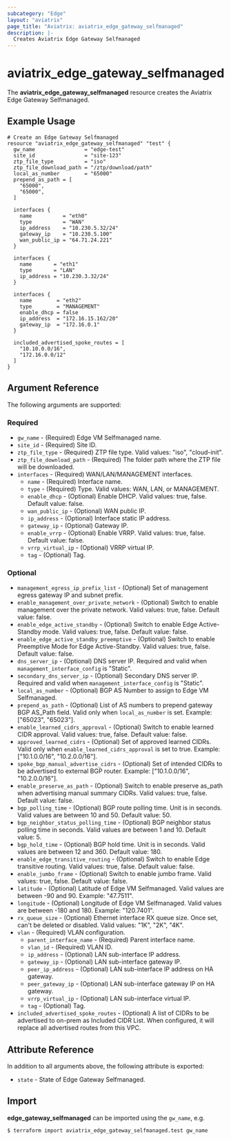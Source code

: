 ```yaml
---
subcategory: "Edge"
layout: "aviatrix"
page_title: "Aviatrix: aviatrix_edge_gateway_selfmanaged"
description: |-
  Creates Aviatrix Edge Gateway Selfmanaged
---
```


# aviatrix_edge_gateway_selfmanaged

The **aviatrix_edge_gateway_selfmanaged** resource creates the Aviatrix Edge Gateway Selfmanaged.

## Example Usage

```hcl
# Create an Edge Gateway Selfmanaged
resource "aviatrix_edge_gateway_selfmanaged" "test" {
  gw_name                = "edge-test"
  site_id                = "site-123"
  ztp_file_type          = "iso"
  ztp_file_download_path = "/ztp/download/path"
  local_as_number        = "65000"
  prepend_as_path = [
    "65000",
    "65000",
  ]

  interfaces {
    name          = "eth0"
    type          = "WAN"
    ip_address    = "10.230.5.32/24"
    gateway_ip    = "10.230.5.100"
    wan_public_ip = "64.71.24.221"
  }

  interfaces {
    name       = "eth1"
    type       = "LAN"
    ip_address = "10.230.3.32/24"
  }

  interfaces {
    name        = "eth2"
    type        = "MANAGEMENT"
    enable_dhcp = false
    ip_address  = "172.16.15.162/20"
    gateway_ip  = "172.16.0.1"
  }

  included_advertised_spoke_routes = [
    "10.10.0.0/16",
    "172.16.0.0/12"
  ]
}
```

## Argument Reference

The following arguments are supported:

### Required
* `gw_name` - (Required) Edge VM Selfmanaged name.
* `site_id` - (Required) Site ID.
* `ztp_file_type` - (Required) ZTP file type. Valid values: "iso", "cloud-init".
* `ztp_file_download_path` - (Required) The folder path where the ZTP file will be downloaded.
* `interfaces` - (Required) WAN/LAN/MANAGEMENT interfaces.
  * `name` - (Required) Interface name.
  * `type` - (Required) Type. Valid values: WAN, LAN, or MANAGEMENT.
  * `enable_dhcp` - (Optional) Enable DHCP. Valid values: true, false. Default value: false.
  * `wan_public_ip` - (Optional) WAN public IP.
  * `ip_address` - (Optional) Interface static IP address.
  * `gateway_ip` - (Optional) Gateway IP.
  * `enable_vrrp` - (Optional) Enable VRRP. Valid values: true, false. Default value: false.
  * `vrrp_virtual_ip` - (Optional) VRRP virtual IP.
  * `tag` - (Optional) Tag.

### Optional
* `management_egress_ip_prefix_list` - (Optional) Set of management egress gateway IP and subnet prefix.
* `enable_management_over_private_network` - (Optional) Switch to enable management over the private network. Valid values: true, false. Default value: false.
* `enable_edge_active_standby` - (Optional) Switch to enable Edge Active-Standby mode. Valid values: true, false. Default value: false.
* `enable_edge_active_standby_preemptive` - (Optional) Switch to enable Preemptive Mode for Edge Active-Standby. Valid values: true, false. Default value: false.
* `dns_server_ip` - (Optional) DNS server IP. Required and valid when `management_interface_config` is "Static".
* `secondary_dns_server_ip` - (Optional) Secondary DNS server IP. Required and valid when `management_interface_config` is "Static".
* `local_as_number` - (Optional) BGP AS Number to assign to Edge VM Selfmanaged.
* `prepend_as_path` - (Optional) List of AS numbers to prepend gateway BGP AS_Path field. Valid only when `local_as_number` is set. Example: ["65023", "65023"].
* `enable_learned_cidrs_approval` - (Optional) Switch to enable learned CIDR approval. Valid values: true, false. Default value: false.
* `approved_learned_cidrs` - (Optional) Set of approved learned CIDRs. Valid only when `enable_learned_cidrs_approval` is set to true. Example: ["10.1.0.0/16", "10.2.0.0/16"].
* `spoke_bgp_manual_advertise_cidrs` - (Optional) Set of intended CIDRs to be advertised to external BGP router. Example: ["10.1.0.0/16", "10.2.0.0/16"].
* `enable_preserve_as_path` - (Optional) Switch to enable preserve as_path when advertising manual summary CIDRs. Valid values: true, false. Default value: false.
* `bgp_polling_time` - (Optional) BGP route polling time. Unit is in seconds. Valid values are between 10 and 50. Default value: 50.
* `bgp_neighbor_status_polling_time` - (Optional) BGP neighbor status polling time in seconds. Valid values are between 1 and 10. Default value: 5.
* `bgp_hold_time` - (Optional) BGP hold time. Unit is in seconds. Valid values are between 12 and 360. Default value: 180.
* `enable_edge_transitive_routing` - (Optional) Switch to enable Edge transitive routing. Valid values: true, false. Default value: false.
* `enable_jumbo_frame` - (Optional) Switch to enable jumbo frame. Valid values: true, false. Default value: false.
* `latitude` - (Optional) Latitude of Edge VM Selfmanaged. Valid values are between -90 and 90. Example: "47.7511".
* `longitude` - (Optional) Longitude of Edge VM Selfmanaged. Valid values are between -180 and 180. Example: "120.7401".
* `rx_queue_size` - (Optional) Ethernet interface RX queue size. Once set, can't be deleted or disabled. Valid values: "1K", "2K", "4K".
* `vlan` - (Required) VLAN configuration.
  * `parent_interface_name` - (Required) Parent interface name.
  * `vlan_id` - (Required) VLAN ID.
  * `ip_address` - (Optional) LAN sub-interface IP address.
  * `gateway_ip` - (Optional) LAN sub-interface gateway IP.
  * `peer_ip_address` - (Optional) LAN sub-interface IP address on HA gateway.
  * `peer_gateway_ip` - (Optional) LAN sub-interface gateway IP on HA gateway.
  * `vrrp_virtual_ip` - (Optional) LAN sub-interface virtual IP.
  * `tag` - (Optional) Tag.
* `included_advertised_spoke_routes` - (Optional) A list of CIDRs to be advertised to on-prem as Included CIDR List. When configured, it will replace all advertised routes from this VPC.

## Attribute Reference

In addition to all arguments above, the following attribute is exported:

* `state` - State of Edge Gateway Selfmanaged.

## Import

**edge_gateway_selfmanaged** can be imported using the `gw_name`, e.g.

```
$ terraform import aviatrix_edge_gateway_selfmanaged.test gw_name
```
